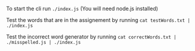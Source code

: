 To start the cli run `./index.js` (You will need node.js installed)

Test the words that are in the assignement by running `cat testWords.txt |  ./index.js`

Test the incorrect word generator by running `cat correctWords.txt | ./misspelled.js | ./index.js`

